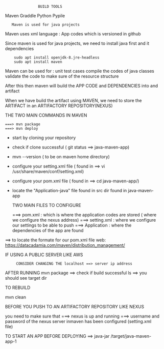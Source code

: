                    BUILD TOOLS
Maven
Graddle
Python
Pypile

       Maven is used for java projects

Maven uses xml language : App codes which is versioned in github


Since maven is used for java projects, we need to install java first and it dependencies
 
        sudo apt install openjdk-8.jre-headless
        sudo apt install maven


  Maven can be used for :
                       unit test cases
                       compile the codes of java classes
                       validate the code to make sure of the resource structure

 After this then maven will build the APP CODE and DEPENDENCIES into and artifact


When we have build the artifact using MAVEN, we need to store the ARTIFACT in an ARTIFACTORY REPOSITORY(NEXUS)

   THE TWO MAIN COMMANDS IN MAVEN

    ===> mvn package 
    ===> mvn deploy

  * start by cloning your repository
  * check if clone successful ( git status ==> java-maven-app)
  * mvn --version ( to be on maven home directory)
  * configure your setting.xml file ( found in ==> vi /usr/share/maven/conf/setting.xml)
  * configure your pom.xml file ( found in ==> cd java-maven-app/)
  * locate the "Application-java" file found in src dir found in java-maven-app

    TWO MAIN FILES TO CONFIGURE 
     
    ===> pom.xml  : which is where the application codes are stored ( where we configure the nexus address)
    ===> setting.xml  : where we configure our settings to be able to push
    ===> Application  : where the dependencies of the app are found

  
   ==> to locate the formate for our pom.xml file
                 web: https://datacadamia.com/maven/distribution_management/


  IF USING A PUBLIC SERVER LIKE AWS

         CONSIDER CHANGING THE localhost ==> server ip address


 AFTER RUNNING mvn package ==> check if build successful
                               ls ==> you should see target dir

 TO REBUILD

   mvn clean

  BEFORE YOU PUSH TO AN ARTIFACTORY REPOSITORY LIKE NEXUS

  you need to make sure that 
   ===> nexus is up and running
   ===> username and password of the nexus server inmaven has been configured (setting.xml file) 

 TO START AN APP BEFORE DEPLOYING
  ==> java-jar /target/java-maven-app-1
